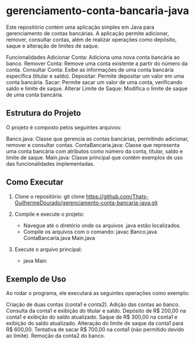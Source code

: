 # gerenciamento-conta-bancaria-java

Este repositório contém uma aplicação simples em Java para gerenciamento de contas bancárias. A aplicação permite adicionar, remover, consultar contas, além de realizar operações como depósito, saque e alteração de limites de saque.

Funcionalidades
Adicionar Conta: Adiciona uma nova conta bancária ao banco.
Remover Conta: Remove uma conta existente a partir do número da conta.
Consultar Conta: Exibe as informações de uma conta bancária específica (titular e saldo).
Depositar: Permite depositar um valor em uma conta bancária.
Sacar: Permite sacar um valor de uma conta, verificando saldo e limite de saque.
Alterar Limite de Saque: Modifica o limite de saque de uma conta bancária.

## Estrutura do Projeto
O projeto é composto pelos seguintes arquivos:

Banco.java: Classe que gerencia as contas bancárias, permitindo adicionar, remover e consultar contas.
ContaBancaria.java: Classe que representa uma conta bancária com atributos como número da conta, titular, saldo e limite de saque.
Main.java: Classe principal que contém exemplos de uso das funcionalidades implementadas.

## Como Executar

1. Clone o repositório:
git clone https://github.com/Thats-GuilhermeDourado/gerenciamento-conta-bancaria-java.git

2. Compile e execute o projeto:
   -  Navegue até o diretório onde os arquivos .java estão localizados.
   - Compile os arquivos com o comando:
javac Banco.java ContaBancaria.java Main.java

3. Execute o arquivo principal:
   - java Main

## Exemplo de Uso
Ao rodar o programa, ele executará as seguintes operações como exemplo:

Criação de duas contas (conta1 e conta2).
Adição das contas ao banco.
Consulta da conta1 e exibição do titular e saldo.
Depósito de R$ 200,00 na conta1 e exibição do saldo atualizado.
Saque de R$ 300,00 na conta1 e exibição do saldo atualizado.
Alteração do limite de saque da conta1 para R$ 600,00.
Tentativa de sacar R$ 700,00 na conta1 (não permitido devido ao limite).
Remoção da conta2 do banco.







